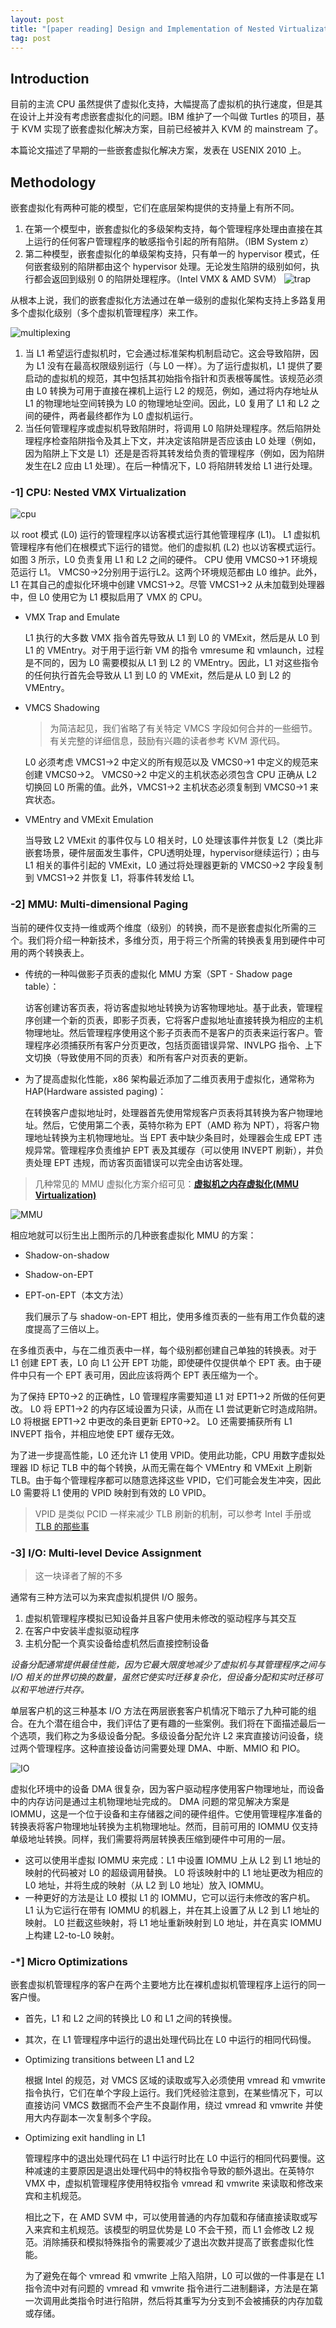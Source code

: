 ```yaml
---
layout: post
title: "[paper reading] Design and Implementation of Nested Virtualization"
tag: post
---
```


## Introduction

目前的主流 CPU 虽然提供了虚拟化支持，大幅提高了虚拟机的执行速度，但是其在设计上并没有考虑嵌套虚拟化的问题。IBM 维护了一个叫做 Turtles 的项目，基于 KVM 实现了嵌套虚拟化解决方案，目前已经被并入 KVM 的 mainstream 了。

本篇论文描述了早期的一些嵌套虚拟化解决方案，发表在 USENIX 2010 上。

## Methodology

嵌套虚拟化有两种可能的模型，它们在底层架构提供的支持量上有所不同。

1. 在第一个模型中，嵌套虚拟化的多级架构支持，每个管理程序处理由直接在其上运行的任何客户管理程序的敏感指令引起的所有陷阱。（IBM System z）
2. 第二种模型，嵌套虚拟化的单级架构支持，只有单一的 hypervisor 模式，任何嵌套级别的陷阱都由这个 hypervisor 处理。无论发生陷阱的级别如何，执行都会返回到级别 0 的陷阱处理程序。（Intel VMX & AMD SVM）
   ![trap](images/KVMnested/nested_traps.png)

从根本上说，我们的嵌套虚拟化方法通过在单一级别的虚拟化架构支持上多路复用多个虚拟化级别（多个虚拟机管理程序）来工作。

![multiplexing](images/KVMnested/multiplexing.png)

1. 当 L1 希望运行虚拟机时，它会通过标准架构机制启动它。这会导致陷阱，因为 L1 没有在最高权限级别运行（与 L0 一样）。为了运行虚拟机，L1 提供了要启动的虚拟机的规范，其中包括其初始指令指针和页表根等属性。该规范必须由 L0 转换为可用于直接在裸机上运行 L2 的规范，例如，通过将内存地址从 L1 的物理地址空间转换为 L0 的物理地址空间。因此，L0 复用了 L1 和 L2 之间的硬件，两者最终都作为 L0 虚拟机运行。
2. 当任何管理程序或虚拟机导致陷阱时，将调用 L0 陷阱处理程序。然后陷阱处理程序检查陷阱指令及其上下文，并决定该陷阱是否应该由 L0 处理（例如，因为陷阱上下文是 L1）还是是否将其转发给负责的管理程序（例如，因为陷阱发生在L2 应由 L1 处理）。在后一种情况下，L0 将陷阱转发给 L1 进行处理。

### -1] CPU: Nested VMX Virtualization

![cpu](images/KVMnested/CPU.png)

以 root 模式 (L0) 运行的管理程序以访客模式运行其他管理程序 (L1)。 L1 虚拟机管理程序有他们在根模式下运行的错觉。他们的虚拟机 (L2) 也以访客模式运行。如图 3 所示，L0 负责复用 L1 和 L2 之间的硬件。 CPU 使用 VMCS0→1 环境规范运行 L1。 VMCS0→2分别用于运行L2。这两个环境规范都由 L0 维护。此外，L1 在其自己的虚拟化环境中创建 VMCS1→2。尽管 VMCS1→2 从未加载到处理器中，但 L0 使用它为 L1 模拟启用了 VMX 的 CPU。

- VMX Trap and Emulate
    
    L1 执行的大多数 VMX 指令首先导致从 L1 到 L0 的 VMExit，然后是从 L0 到 L1 的 VMEntry。对于用于运行新 VM 的指令 vmresume 和 vmlaunch，过程是不同的，因为 L0 需要模拟从 L1 到 L2 的 VMEntry。因此，L1 对这些指令的任何执行首先会导致从 L1 到 L0 的 VMExit，然后是从 L0 到 L2 的 VMEntry。
    
- VMCS Shadowing
    
    > 为简洁起见，我们省略了有关特定 VMCS 字段如何合并的一些细节。有关完整的详细信息，鼓励有兴趣的读者参考 KVM 源代码。
    
    L0 必须考虑 VMCS1→2 中定义的所有规范以及 VMCS0→1 中定义的规范来创建 VMCS0→2。 VMCS0→2 中定义的主机状态必须包含 CPU 正确从 L2 切换回 L0 所需的值。此外，VMCS1→2 主机状态必须复制到 VMCS0→1 来宾状态。
    
- VMEntry and VMExit Emulation
    
    当导致 L2 VMExit 的事件仅与 L0 相关时，L0 处理该事件并恢复 L2（类比非嵌套场景，硬件层面发生事件，CPU透明处理，hypervisor继续运行）；由与 L1 相关的事件引起的 VMExit，L0 通过将处理器更新的 VMCS0→2 字段复制到 VMCS1→2 并恢复 L1，将事件转发给 L1。

### -2] MMU: Multi-dimensional Paging

当前的硬件仅支持一维或两个维度（级别）的转换，而不是嵌套虚拟化所需的三个。我们将介绍一种新技术，多维分页，用于将三个所需的转换表复用到硬件中可用的两个转换表上。

* 传统的一种叫做影子页表的虚拟化 MMU 方案（SPT - Shadow page table）：
    
    访客创建访客页表，将访客虚拟地址转换为访客物理地址。基于此表，管理程序创建一个新的页表，即影子页表，它将客户虚拟地址直接转换为相应的主机物理地址。然后管理程序使用这个影子页表而不是客户的页表来运行客户。管理程序必须捕获所有客户分页更改，包括页面错误异常、INVLPG 指令、上下文切换（导致使用不同的页表）和所有客户对页表的更新。

* 为了提高虚拟化性能，x86 架构最近添加了二维页表用于虚拟化，通常称为 HAP(Hardware assisted paging)：
    
    在转换客户虚拟地址时，处理器首先使用常规客户页表将其转换为客户物理地址。然后，它使用第二个表，英特尔称为 EPT（AMD 称为 NPT），将客户物理地址转换为主机物理地址。当 EPT 表中缺少条目时，处理器会生成 EPT 违规异常。管理程序负责维护 EPT 表及其缓存（可以使用 INVEPT 刷新），并负责处理 EPT 违规，而访客页面错误可以完全由访客处理。

> 几种常见的 MMU 虚拟化方案介绍可见：**[虚拟机之内存虚拟化(MMU Virtualization)](https://blog.csdn.net/jinzhuojun/article/details/8745035)**

![MMU](images/KVMnested/MMU.png)

相应地就可以衍生出上图所示的几种嵌套虚拟化 MMU 的方案：

- Shadow-on-shadow
- Shadow-on-EPT
- EPT-on-EPT（本文方法）
    
    我们展示了与 shadow-on-EPT 相比，使用多维页表的一些有用工作负载的速度提高了三倍以上。
    

在多维页表中，与在二维页表中一样，每个级别都创建自己单独的转换表。对于 L1 创建 EPT 表，L0 向 L1 公开 EPT 功能，即使硬件仅提供单个 EPT 表。由于硬件中只有一个 EPT 表可用，因此应该将两个 EPT 表压缩为一个。

为了保持 EPT0→2 的正确性，L0 管理程序需要知道 L1 对 EPT1→2 所做的任何更改。 L0 将 EPT1→2 的内存区域设置为只读，从而在 L1 尝试更新它时造成陷阱。 L0 将根据 EPT1→2 中更改的条目更新 EPT0→2。 L0 还需要捕获所有 L1 INVEPT 指令，并相应地使 EPT 缓存无效。

为了进一步提高性能，L0 还允许 L1 使用 VPID。使用此功能，CPU 用数字虚拟处理器 ID 标记 TLB 中的每个转换，从而无需在每个 VMEntry 和 VMExit 上刷新 TLB。由于每个管理程序都可以随意选择这些 VPID，它们可能会发生冲突，因此 L0 需要将 L1 使用的 VPID 映射到有效的 L0 VPID。

> VPID 是类似 PCID 一样来减少 TLB 刷新的机制，可以参考 Intel 手册或 [TLB 的那些事](https://blog.csdn.net/omnispace/article/details/61415935)

### -3] I/O: Multi-level Device Assignment

> 这一块译者了解的不多
> 

通常有三种方法可以为来宾虚拟机提供 I/O 服务。

1. 虚拟机管理程序模拟已知设备并且客户使用未修改的驱动程序与其交互
2. 在客户中安装半虚拟驱动程序
3. 主机分配一个真实设备给虚机然后直接控制设备

*设备分配通常提供最佳性能，因为它最大限度地减少了虚拟机与其管理程序之间与 I/O 相关的世界切换的数量，虽然它使实时迁移复杂化，但设备分配和实时迁移可以和平地进行共存。*

单层客户机的这三种基本 I/O 方法在两层嵌套客户机情况下暗示了九种可能的组合。在九个潜在组合中，我们评估了更有趣的一些案例。我们将在下面描述最后一个选项，我们称之为多级设备分配。多级设备分配允许 L2 来宾直接访问设备，绕过两个管理程序。这种直接设备访问需要处理 DMA、中断、MMIO 和 PIO。

![IO](images/KVMnested/IO.png)

虚拟化环境中的设备 DMA 很复杂，因为客户驱动程序使用客户物理地址，而设备中的内存访问是通过主机物理地址完成的。 DMA 问题的常见解决方案是 IOMMU，这是一个位于设备和主存储器之间的硬件组件。它使用管理程序准备的转换表将客户物理地址转换为主机物理地址。然而，目前可用的 IOMMU 仅支持单级地址转换。同样，我们需要将两层转换表压缩到硬件中可用的一层。

- 这可以使用半虚拟 IOMMU 来完成：L1 中设置 IOMMU 上从 L2 到 L1 地址的映射的代码被对 L0 的超级调用替换。 L0 将该映射中的 L1 地址更改为相应的 L0 地址，并将生成的映射（从 L2 到 L0 地址）放入 IOMMU。
- 一种更好的方法是让 L0 模拟 L1 的 IOMMU，它可以运行未修改的客户机。 L1 认为它运行在带有 IOMMU 的机器上，并在其上设置了从 L2 到 L1 地址的映射。 L0 拦截这些映射，将 L1 地址重新映射到 L0 地址，并在真实 IOMMU 上构建 L2-to-L0 映射。

### -*] Micro Optimizations

嵌套虚拟机管理程序的客户在两个主要地方比在裸机虚拟机管理程序上运行的同一客户慢。

- 首先，L1 和 L2 之间的转换比 L0 和 L1 之间的转换慢。
- 其次，在 L1 管理程序中运行的退出处理代码比在 L0 中运行的相同代码慢。
- Optimizing transitions between L1 and L2
    
    根据 Intel 的规范，对 VMCS 区域的读取或写入必须使用 vmread 和 vmwrite 指令执行，它们在单个字段上运行。我们凭经验注意到，在某些情况下，可以直接访问 VMCS 数据而不会产生不良副作用，绕过 vmread 和 vmwrite 并使用大内存副本一次复制多个字段。
    
- Optimizing exit handling in L1
    
    管理程序中的退出处理代码在 L1 中运行时比在 L0 中运行的相同代码要慢。这种减速的主要原因是退出处理代码中的特权指令导致的额外退出。在英特尔 VMX 中，虚拟机管理程序使用特权指令 vmread 和 vmwrite 来读取和修改来宾和主机规范。
    
    相比之下，在 AMD SVM 中，可以使用普通的内存加载和存储直接读取或写入来宾和主机规范。该模型的明显优势是 L0 不会干预，而 L1 会修改 L2 规范。消除捕获和模拟特殊指令的需要减少了退出次数并提高了嵌套虚拟化性能。
    
    为了避免在每个 vmread 和 vmwrite 上陷入陷阱，L0 可以做的一件事是在 L1 指令流中对有问题的 vmread 和 vmwrite 指令进行二进制翻译，方法是在第一次调用此类指令时进行陷阱，然后将其重写为分支到不会被捕获的内存加载或存储。